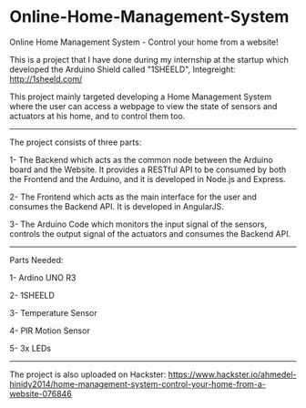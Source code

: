 # Online-Home-Management-System
Online Home Management System - Control your home from a website!

This is a project that I have done during my internship at the startup which developed the Arduino Shield called "1SHEELD", Integreight: http://1sheeld.com/

This project mainly targeted developing a Home Management System where the user can access a webpage to view the state of sensors and actuators at his home, and to control them too.

-----

The project consists of three parts:

1- The Backend which acts as the common node between the Arduino board and the Website. It provides a RESTful API to be consumed by both the Frontend and the Arduino, and it is developed in Node.js and Express.

2- The Frontend which acts as the main interface for the user and consumes the Backend API. It is developed in AngularJS.

3- The Arduino Code which monitors the input signal of the sensors, controls the output signal of the actuators and consumes the Backend API.

-----

Parts Needed:

1- Ardino UNO R3

2- 1SHEELD

3- Temperature Sensor

4- PIR Motion Sensor

5- 3x LEDs

------------------------------------------------------

The project is also uploaded on Hackster: https://www.hackster.io/ahmedel-hinidy2014/home-management-system-control-your-home-from-a-website-076846
